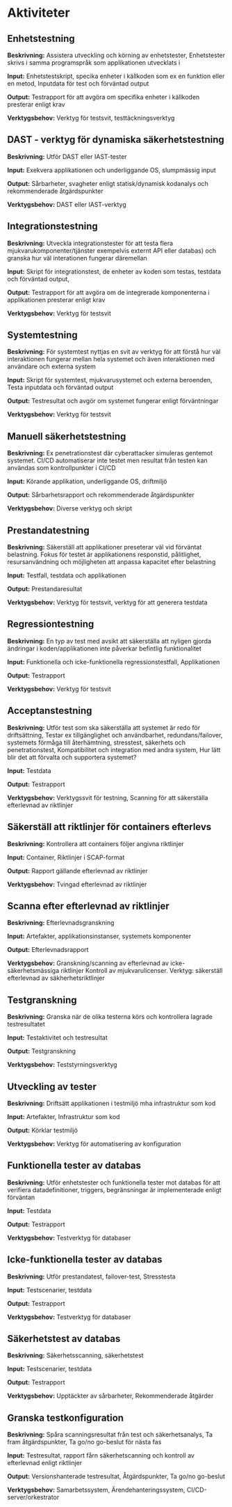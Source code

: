 # Aktiviteter

## Enhetstestning
**Beskrivning:**
Assistera utveckling och körning av enhetstester, Enhetstester skrivs i samma programspråk som applikationen utvecklats i

**Input:**
Enhetstestskript, specika enheter i källkoden som ex en funktion eller en metod, Inputdata för test och förväntad output

**Output:**
Testrapport för att avgöra om specifika enheter i källkoden presterar enligt krav 

**Verktygsbehov:**
Verktyg för testsvit, testtäckningsverktyg


## DAST - verktyg för dynamiska säkerhetstestning
**Beskrivning:**
Utför DAST eller IAST-tester

**Input:**
Exekvera applikationen och underliggande OS, slumpmässig input

**Output:**
Sårbarheter, svagheter enligt statisk/dynamisk kodanalys och rekommenderade åtgärdspunkter 

**Verktygsbehov:**
DAST eller IAST-verktyg


## Integrationstestning
**Beskrivning:**
Utveckla integrationstester för att testa flera mjukvarukomponenter/tjänster exempelvis externt API eller databas) och granska hur väl interationen fungerar däremellan

**Input:**
Skript för integrationstest, de enheter av koden som testas, testdata och förväntad output, 

**Output:**
Testrapport för att avgöra om de integrerade komponenterna i applikationen presterar enligt krav 

**Verktygsbehov:**
Verktyg för testsvit


## Systemtestning
**Beskrivning:**
För systemtest nyttjas en svit av verktyg för att förstå hur väl interaktionen fungerar mellan hela systemet och även interaktionen med användare och externa system

**Input:**
Skript för systemtest, mjukvarusystemet och externa beroenden, Testa inputdata och förväntad output 

**Output:**
Testresultat och avgör om systemet fungerar enligt förväntningar

**Verktygsbehov:**
Verktyg för testsvit  


## Manuell säkerhetstestning
**Beskrivning:**
Ex penetrationstest där cyberattacker simuleras gentemot systemet. CI/CD automatiserar inte testet men resultat från testen kan användas som kontrollpunkter i CI/CD

**Input:**
Körande applikation, underliggande OS, driftmiljö

**Output:**
Sårbarhetsrapport och rekommenderade åtgärdspunkter 

**Verktygsbehov:**
Diverse verktyg och skript


## Prestandatestning
**Beskrivning:**
Säkerställ att applikationer preseterar väl vid förväntat belastning. Fokus för testet är applikationens responstid, pålitlighet, resursanvändning och möjligheten att anpassa kapacitet efter belastning

**Input:**
Testfall, testdata och applikationen

**Output:**
Prestandaresultat

**Verktygsbehov:**
Verktyg för testsvit, verktyg för att generera testdata


## Regressiontestning
**Beskrivning:**
En typ av test med avsikt att säkerställa att nyligen gjorda ändringar i koden/applikationen inte påverkar befintlig funktionalitet

**Input:**
Funktionella och icke-funktionella regressionstestfall, Applikationen

**Output:**
Testrapport

**Verktygsbehov:**
Verktyg för testsvit


## Acceptanstestning
**Beskrivning:**
Utför test som ska säkerställa att systemet är redo för driftsättning, Testar ex tillgänglighet och användbarhet, redundans/failover, systemets förmåga till återhämtning, stresstest, säkerhets och penetrationstest, Kompatibilitet och integration med andra system, Hur lätt blir det att förvalta och supportera systemet?

**Input:**
Testdata

**Output:**
Testrapport

**Verktygsbehov:**
Verktygssvit för testning, Scanning för att säkerställa efterlevnad av riktlinjer   


## Säkerställ att riktlinjer för containers efterlevs
**Beskrivning:**
Kontrollera att containers följer angivna riktlinjer

**Input:**
Container, Riktlinjer i SCAP-format

**Output:**
Rapport gällande efterlevnad av riktlinjer

**Verktygsbehov:**
Tvingad efterlevnad av riktlinjer


## Scanna efter efterlevnad av riktlinjer
**Beskrivning:**
Efterlevnadsgranskning

**Input:**
Artefakter, applikationsinstanser, systemets komponenter

**Output:**
Efterlevnadsrapport

**Verktygsbehov:**
Granskning/scanning av efterlevnad av icke-säkerhetsmässiga riktlinjer Kontroll av mjukvarulicenser. Verktyg: säkerställ efterlevnad av säkherhetsriktlinjer


## Testgranskning
**Beskrivning:**
Granska när de olika testerna körs och kontrollera lagrade testresultatet

**Input:**
Testaktivitet och testresultat

**Output:**
Testgranskning

**Verktygsbehov:**
Teststyrningsverktyg


## Utveckling av tester
**Beskrivning:**
Driftsätt applikationen i testmiljö mha infrastruktur som kod

**Input:**
Artefakter, Infrastruktur som kod

**Output:**
Körklar testmiljö

**Verktygsbehov:**
Verktyg för automatisering av konfiguration


## Funktionella tester av databas
**Beskrivning:**
Utför enhetstester och funktionella tester mot databas för att verifiera datadefinitioner, triggers, begränsningar är implementerade enligt förväntan

**Input:**
Testdata

**Output:**
Testrapport

**Verktygsbehov:**
Testverktyg för databaser

## Icke-funktionella tester av databas
**Beskrivning:**
Utför prestandatest, failover-test, Stresstesta

**Input:**
Testscenarier, testdata

**Output:**
Testrapport

**Verktygsbehov:**
Testverktyg för databaser

## Säkerhetstest av databas
**Beskrivning:**
Säkerhetsscanning, säkerhetstest

**Input:**
Testscenarier, testdata

**Output:**
Testrapport

**Verktygsbehov:**
Upptäckter av sårbarheter, Rekommenderade åtgärder

## Granska testkonfiguration
**Beskrivning:**
Spåra scanningsresultat från test och säkerhetsanalys, Ta fram åtgärdspunkter, Ta go/no go-beslut för nästa fas

**Input:**
Testresultat, rapport fårn säkerhetscanning och kontroll av efterlevnad enligt riktlinjer 

**Output:**
Versionshanterade testresultat, Åtgärdspunkter, Ta go/no go-beslut

**Verktygsbehov:**
Samarbetssystem, Ärendehanteringssystem, CI/CD-server/orkestrator